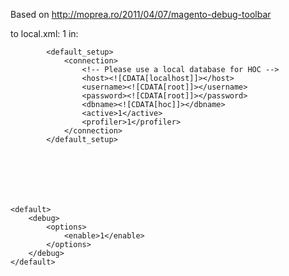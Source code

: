 Based on http://moprea.ro/2011/04/07/magento-debug-toolbar

to local.xml:
<profiler>1</profiler> in:

			<default_setup>
                <connection>
					<!-- Please use a local database for HOC -->
                    <host><![CDATA[localhost]]></host>
                    <username><![CDATA[root]]></username>
                    <password><![CDATA[root]]></password>
                    <dbname><![CDATA[hoc]]></dbname>
                    <active>1</active>
                    <profiler>1</profiler>
                </connection>
            </default_setup>







	<default>
        <debug>
            <options>
                <enable>1</enable>
            </options>
        </debug>
    </default>
